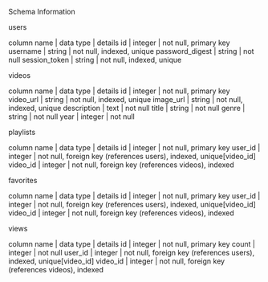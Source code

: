 Schema Information

users

column name     |	data type |	details
id              |	integer	  | not null, primary key
username	      | string	  | not null, indexed, unique
password_digest	| string	  | not null
session_token	  | string	  | not null, indexed, unique


videos

column name	| data type	| details
id	        | integer	  | not null, primary key
video_url	  | string	  | not null, indexed, unique
image_url	  | string	  | not null, indexed, unique
description	| text	    | not null
title	      | string	  | not null
genre	      | string	  | not null
year	      | integer	  | not null


playlists

column name	| data type	| details
id	        | integer	  | not null, primary key
user_id	    | integer	  | not null, foreign key (references users), indexed, unique[video_id]
video_id	  | integer	  | not null, foreign key (references videos), indexed


favorites

column name	| data type	| details
id	        | integer	  | not null, primary key
user_id	    | integer	  | not null, foreign key (references users), indexed, unique[video_id]
video_id	  | integer	  | not null, foreign key (references videos), indexed


views

column name	| data type	| details
id	        | integer	  | not null, primary key
count       | integer   | not null
user_id	    | integer	  | not null, foreign key (references users), indexed, unique[video_id]
video_id	  | integer	  | not null, foreign key (references videos), indexed
